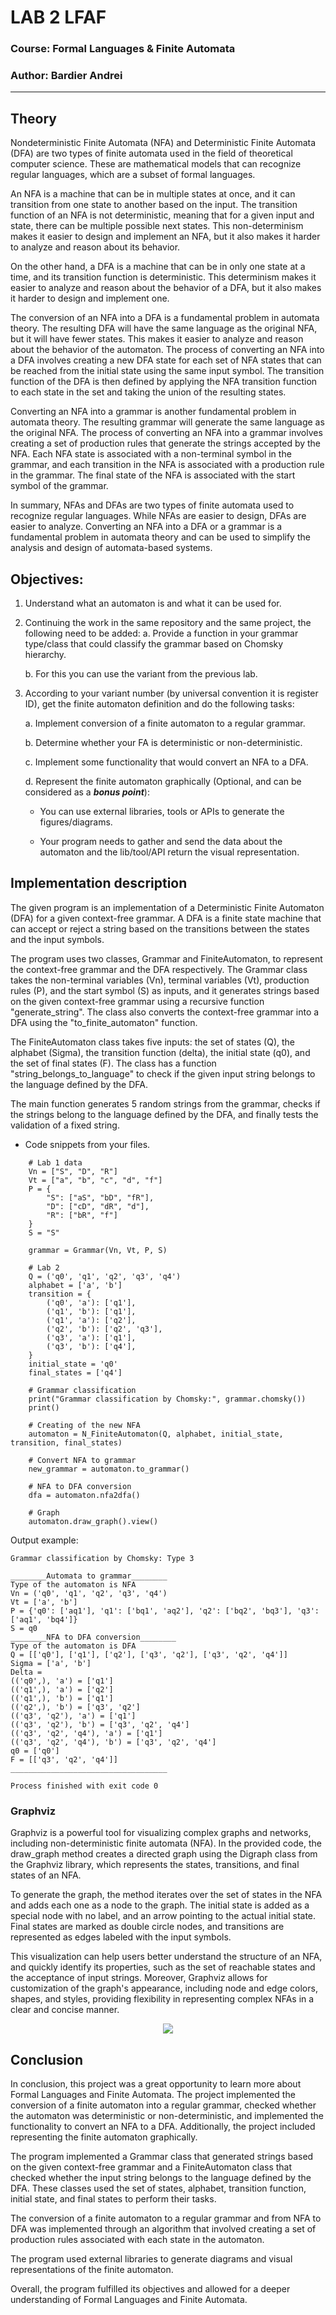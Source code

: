 # LAB 2 LFAF

### Course: Formal Languages & Finite Automata
### Author: Bardier Andrei

----

## Theory
Nondeterministic Finite Automata (NFA) and Deterministic Finite Automata (DFA) are two types of finite automata used in the field of theoretical computer science. These are mathematical models that can recognize regular languages, which are a subset of formal languages.

An NFA is a machine that can be in multiple states at once, and it can transition from one state to another based on the input. The transition function of an NFA is not deterministic, meaning that for a given input and state, there can be multiple possible next states. This non-determinism makes it easier to design and implement an NFA, but it also makes it harder to analyze and reason about its behavior.

On the other hand, a DFA is a machine that can be in only one state at a time, and its transition function is deterministic. This determinism makes it easier to analyze and reason about the behavior of a DFA, but it also makes it harder to design and implement one.

The conversion of an NFA into a DFA is a fundamental problem in automata theory. The resulting DFA will have the same language as the original NFA, but it will have fewer states. This makes it easier to analyze and reason about the behavior of the automaton. The process of converting an NFA into a DFA involves creating a new DFA state for each set of NFA states that can be reached from the initial state using the same input symbol. The transition function of the DFA is then defined by applying the NFA transition function to each state in the set and taking the union of the resulting states.

Converting an NFA into a grammar is another fundamental problem in automata theory. The resulting grammar will generate the same language as the original NFA. The process of converting an NFA into a grammar involves creating a set of production rules that generate the strings accepted by the NFA. Each NFA state is associated with a non-terminal symbol in the grammar, and each transition in the NFA is associated with a production rule in the grammar. The final state of the NFA is associated with the start symbol of the grammar.

In summary, NFAs and DFAs are two types of finite automata used to recognize regular languages. While NFAs are easier to design, DFAs are easier to analyze. Converting an NFA into a DFA or a grammar is a fundamental problem in automata theory and can be used to simplify the analysis and design of automata-based systems.

## Objectives:
1. Understand what an automaton is and what it can be used for.

2. Continuing the work in the same repository and the same project, the following need to be added:
    a. Provide a function in your grammar type/class that could classify the grammar based on Chomsky hierarchy.

    b. For this you can use the variant from the previous lab.

3. According to your variant number (by universal convention it is register ID), get the finite automaton definition and do the following tasks:

    a. Implement conversion of a finite automaton to a regular grammar.

    b. Determine whether your FA is deterministic or non-deterministic.

    c. Implement some functionality that would convert an NFA to a DFA.
    
    d. Represent the finite automaton graphically (Optional, and can be considered as a __*bonus point*__):
      
    - You can use external libraries, tools or APIs to generate the figures/diagrams.
        
    - Your program needs to gather and send the data about the automaton and the lib/tool/API return the visual representation.
    
## Implementation description

The given program is an implementation of a Deterministic Finite Automaton (DFA) for a given context-free grammar. A DFA is a finite state machine that can accept or reject a string based on the transitions between the states and the input symbols.

The program uses two classes, Grammar and FiniteAutomaton, to represent the context-free grammar and the DFA respectively. The Grammar class takes the non-terminal variables (Vn), terminal variables (Vt), production rules (P), and the start symbol (S) as inputs, and it generates strings based on the given context-free grammar using a recursive function "generate_string". The class also converts the context-free grammar into a DFA using the "to_finite_automaton" function.

The FiniteAutomaton class takes five inputs: the set of states (Q), the alphabet (Sigma), the transition function (delta), the initial state (q0), and the set of final states (F). The class has a function "string_belongs_to_language" to check if the given input string belongs to the language defined by the DFA.

The main function generates 5 random strings from the grammar, checks if the strings belong to the language defined by the DFA, and finally tests the validation of a fixed string.


* Code snippets from your files.

```
    # Lab 1 data
    Vn = ["S", "D", "R"]
    Vt = ["a", "b", "c", "d", "f"]
    P = {
        "S": ["aS", "bD", "fR"],
        "D": ["cD", "dR", "d"],
        "R": ["bR", "f"]
    }
    S = "S"

    grammar = Grammar(Vn, Vt, P, S)

    # Lab 2
    Q = ('q0', 'q1', 'q2', 'q3', 'q4')
    alphabet = ['a', 'b']
    transition = {
        ('q0', 'a'): ['q1'],
        ('q1', 'b'): ['q1'],
        ('q1', 'a'): ['q2'],
        ('q2', 'b'): ['q2', 'q3'],
        ('q3', 'a'): ['q1'],
        ('q3', 'b'): ['q4'],
    }
    initial_state = 'q0'
    final_states = ['q4']

    # Grammar classification
    print("Grammar classification by Chomsky:", grammar.chomsky())
    print()

    # Creating of the new NFA
    automaton = N_FiniteAutomaton(Q, alphabet, initial_state, transition, final_states)

    # Convert NFA to grammar
    new_grammar = automaton.to_grammar()

    # NFA to DFA conversion
    dfa = automaton.nfa2dfa()
    
    # Graph
    automaton.draw_graph().view()
```
Output example:
```
Grammar classification by Chomsky: Type 3

________Automata to grammar________
Type of the automaton is NFA
Vn = ('q0', 'q1', 'q2', 'q3', 'q4')
Vt = ['a', 'b']
P = {'q0': ['aq1'], 'q1': ['bq1', 'aq2'], 'q2': ['bq2', 'bq3'], 'q3': ['aq1', 'bq4']}
S = q0
________NFA to DFA conversion________
Type of the automaton is DFA
Q = [['q0'], ['q1'], ['q2'], ['q3', 'q2'], ['q3', 'q2', 'q4']]
Sigma = ['a', 'b']
Delta =
(('q0',), 'a') = ['q1']
(('q1',), 'a') = ['q2']
(('q1',), 'b') = ['q1']
(('q2',), 'b') = ['q3', 'q2']
(('q3', 'q2'), 'a') = ['q1']
(('q3', 'q2'), 'b') = ['q3', 'q2', 'q4']
(('q3', 'q2', 'q4'), 'a') = ['q1']
(('q3', 'q2', 'q4'), 'b') = ['q3', 'q2', 'q4']
q0 = ['q0']
F = [['q3', 'q2', 'q4']]
___________________________________

Process finished with exit code 0

```
### Graphviz

Graphviz is a powerful tool for visualizing complex graphs and networks, including non-deterministic finite automata (NFA). In the provided code, the draw_graph method creates a directed graph using the Digraph class from the Graphviz library, which represents the states, transitions, and final states of an NFA.

To generate the graph, the method iterates over the set of states in the NFA and adds each one as a node to the graph. The initial state is added as a special node with no label, and an arrow pointing to the actual initial state. Final states are marked as double circle nodes, and transitions are represented as edges labeled with the input symbols.

This visualization can help users better understand the structure of an NFA, and quickly identify its properties, such as the set of reachable states and the acceptance of input strings. Moreover, Graphviz allows for customization of the graph's appearance, including node and edge colors, shapes, and styles, providing flexibility in representing complex NFAs in a clear and concise manner.

<p align="center">
    <img src="lab2graph.png">
</p>

## Conclusion

In conclusion, this project was a great opportunity to learn more about Formal Languages and Finite Automata. The project implemented the conversion of a finite automaton into a regular grammar, checked whether the automaton was deterministic or non-deterministic, and implemented the functionality to convert an NFA to a DFA. Additionally, the project included representing the finite automaton graphically.

The program implemented a Grammar class that generated strings based on the given context-free grammar and a FiniteAutomaton class that checked whether the input string belongs to the language defined by the DFA. These classes used the set of states, alphabet, transition function, initial state, and final states to perform their tasks.

The conversion of a finite automaton to a regular grammar and from NFA to DFA was implemented through an algorithm that involved creating a set of production rules associated with each state in the automaton.

The program used external libraries to generate diagrams and visual representations of the finite automaton.

Overall, the program fulfilled its objectives and allowed for a deeper understanding of Formal Languages and Finite Automata.